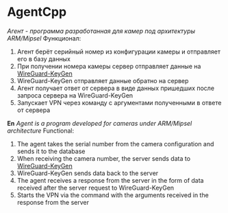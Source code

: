 <h1>AgentCpp</h1>

<i>Агент - программа разработанная для камер под архитектуры ARM/Mipsel</i>
Функционал: 
1. Агент берёт серийный номер из конфигурации камеры и отправляет его в базу данных
2. При получении номера камеры сервер отправляет данные на <a href="https://github.com/Adamanr/WireGuard_keygen">WireGuard-KeyGen</a>
3. WireGuard-KeyGen отправляет данные обратно на сервер
4. Агент получает ответ от сервера в виде данных пришедших после запроса сервера на WireGuard-KeyGen 
5. Запускает VPN через команду с аргументами полученными в ответе от сервера 

<b>En</b>
<i>Agent is a program developed for cameras under ARM/Mipsel architecture</i>
Functional: 
1. The agent takes the serial number from the camera configuration and sends it to the database
2. When receiving the camera number, the server sends data to <a href="https://github.com/Adamanr/WireGuard_keygen">WireGuard-KeyGen</a>
3. WireGuard-KeyGen sends data back to the server
4. The agent receives a response from the server in the form of data received after the server request to WireGuard-KeyGen
5. Starts the VPN via the command with the arguments received in the response from the server

